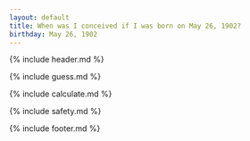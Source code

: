 ```yaml
---
layout: default
title: When was I conceived if I was born on May 26, 1902?
birthday: May 26, 1902
---
```


{% include header.md %}

{% include guess.md %}

{% include calculate.md %}

{% include safety.md %}

{% include footer.md %}



